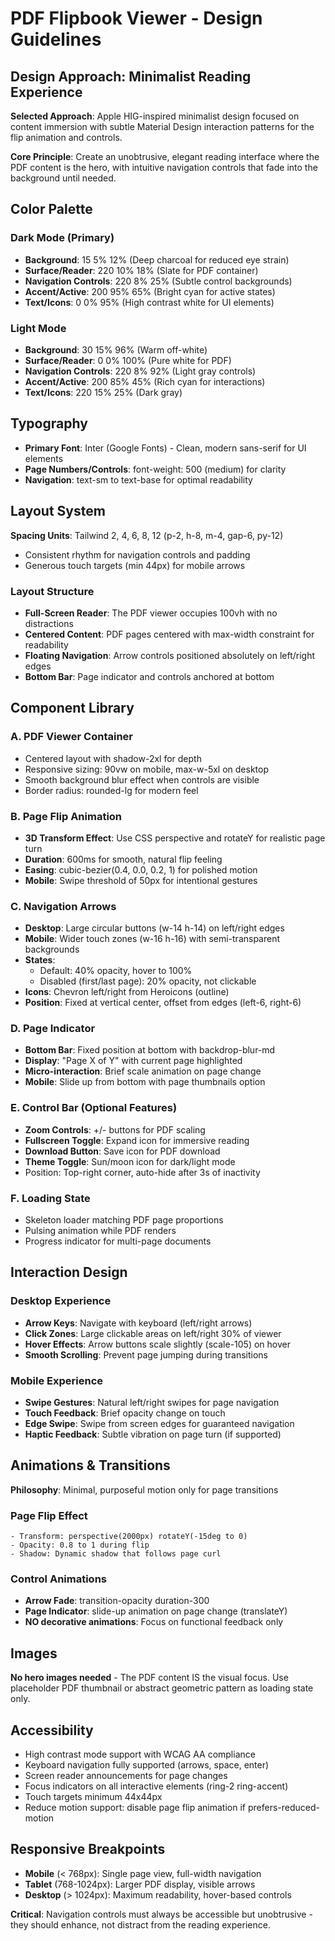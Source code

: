 # PDF Flipbook Viewer - Design Guidelines

## Design Approach: Minimalist Reading Experience
**Selected Approach**: Apple HIG-inspired minimalist design focused on content immersion with subtle Material Design interaction patterns for the flip animation and controls.

**Core Principle**: Create an unobtrusive, elegant reading interface where the PDF content is the hero, with intuitive navigation controls that fade into the background until needed.

## Color Palette

### Dark Mode (Primary)
- **Background**: 15 5% 12% (Deep charcoal for reduced eye strain)
- **Surface/Reader**: 220 10% 18% (Slate for PDF container)
- **Navigation Controls**: 220 8% 25% (Subtle control backgrounds)
- **Accent/Active**: 200 95% 65% (Bright cyan for active states)
- **Text/Icons**: 0 0% 95% (High contrast white for UI elements)

### Light Mode
- **Background**: 30 15% 96% (Warm off-white)
- **Surface/Reader**: 0 0% 100% (Pure white for PDF)
- **Navigation Controls**: 220 8% 92% (Light gray controls)
- **Accent/Active**: 200 85% 45% (Rich cyan for interactions)
- **Text/Icons**: 220 15% 25% (Dark gray)

## Typography
- **Primary Font**: Inter (Google Fonts) - Clean, modern sans-serif for UI elements
- **Page Numbers/Controls**: font-weight: 500 (medium) for clarity
- **Navigation**: text-sm to text-base for optimal readability

## Layout System
**Spacing Units**: Tailwind 2, 4, 6, 8, 12 (p-2, h-8, m-4, gap-6, py-12)
- Consistent rhythm for navigation controls and padding
- Generous touch targets (min 44px) for mobile arrows

### Layout Structure
- **Full-Screen Reader**: The PDF viewer occupies 100vh with no distractions
- **Centered Content**: PDF pages centered with max-width constraint for readability
- **Floating Navigation**: Arrow controls positioned absolutely on left/right edges
- **Bottom Bar**: Page indicator and controls anchored at bottom

## Component Library

### A. PDF Viewer Container
- Centered layout with shadow-2xl for depth
- Responsive sizing: 90vw on mobile, max-w-5xl on desktop
- Smooth background blur effect when controls are visible
- Border radius: rounded-lg for modern feel

### B. Page Flip Animation
- **3D Transform Effect**: Use CSS perspective and rotateY for realistic page turn
- **Duration**: 600ms for smooth, natural flip feeling
- **Easing**: cubic-bezier(0.4, 0.0, 0.2, 1) for polished motion
- **Mobile**: Swipe threshold of 50px for intentional gestures

### C. Navigation Arrows
- **Desktop**: Large circular buttons (w-14 h-14) on left/right edges
- **Mobile**: Wider touch zones (w-16 h-16) with semi-transparent backgrounds
- **States**: 
  - Default: 40% opacity, hover to 100%
  - Disabled (first/last page): 20% opacity, not clickable
- **Icons**: Chevron left/right from Heroicons (outline)
- **Position**: Fixed at vertical center, offset from edges (left-6, right-6)

### D. Page Indicator
- **Bottom Bar**: Fixed position at bottom with backdrop-blur-md
- **Display**: "Page X of Y" with current page highlighted
- **Micro-interaction**: Brief scale animation on page change
- **Mobile**: Slide up from bottom with page thumbnails option

### E. Control Bar (Optional Features)
- **Zoom Controls**: +/- buttons for PDF scaling
- **Fullscreen Toggle**: Expand icon for immersive reading
- **Download Button**: Save icon for PDF download
- **Theme Toggle**: Sun/moon icon for dark/light mode
- Position: Top-right corner, auto-hide after 3s of inactivity

### F. Loading State
- Skeleton loader matching PDF page proportions
- Pulsing animation while PDF renders
- Progress indicator for multi-page documents

## Interaction Design

### Desktop Experience
- **Arrow Keys**: Navigate with keyboard (left/right arrows)
- **Click Zones**: Large clickable areas on left/right 30% of viewer
- **Hover Effects**: Arrow buttons scale slightly (scale-105) on hover
- **Smooth Scrolling**: Prevent page jumping during transitions

### Mobile Experience  
- **Swipe Gestures**: Natural left/right swipes for page navigation
- **Touch Feedback**: Brief opacity change on touch
- **Edge Swipe**: Swipe from screen edges for guaranteed navigation
- **Haptic Feedback**: Subtle vibration on page turn (if supported)

## Animations & Transitions
**Philosophy**: Minimal, purposeful motion only for page transitions

### Page Flip Effect
```
- Transform: perspective(2000px) rotateY(-15deg to 0)
- Opacity: 0.8 to 1 during flip
- Shadow: Dynamic shadow that follows page curl
```

### Control Animations
- **Arrow Fade**: transition-opacity duration-300
- **Page Indicator**: slide-up animation on page change (translateY)
- **NO decorative animations**: Focus on functional feedback only

## Images
**No hero images needed** - The PDF content IS the visual focus. Use placeholder PDF thumbnail or abstract geometric pattern as loading state only.

## Accessibility
- High contrast mode support with WCAG AA compliance
- Keyboard navigation fully supported (arrows, space, enter)
- Screen reader announcements for page changes
- Focus indicators on all interactive elements (ring-2 ring-accent)
- Touch targets minimum 44x44px
- Reduce motion support: disable page flip animation if prefers-reduced-motion

## Responsive Breakpoints
- **Mobile** (< 768px): Single page view, full-width navigation
- **Tablet** (768-1024px): Larger PDF display, visible arrows
- **Desktop** (> 1024px): Maximum readability, hover-based controls

**Critical**: Navigation controls must always be accessible but unobtrusive - they should enhance, not distract from the reading experience.